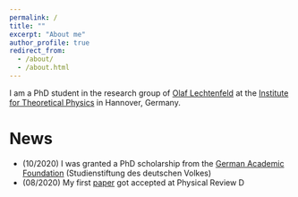 ```yaml
---
permalink: /
title: ""
excerpt: "About me"
author_profile: true
redirect_from: 
  - /about/
  - /about.html
---
```


I am a PhD student in the research group of [Olaf Lechtenfeld](https://www.itp.uni-hannover.de/lechtenf.html?&L=1) at the [Institute for Theoretical Physics](https://www.itp.uni-hannover.de/itp.html?&L=1) in Hannover, Germany.

News
======
* (10/2020) I was granted a PhD scholarship from the [German Academic Foundation](https://www.studienstiftung.de/) (Studienstiftung des deutschen Volkes)
* (08/2020) My first [paper](https://maruppr.github.io/publication/2020-09-16-general-relativistic) got accepted at Physical Review D

